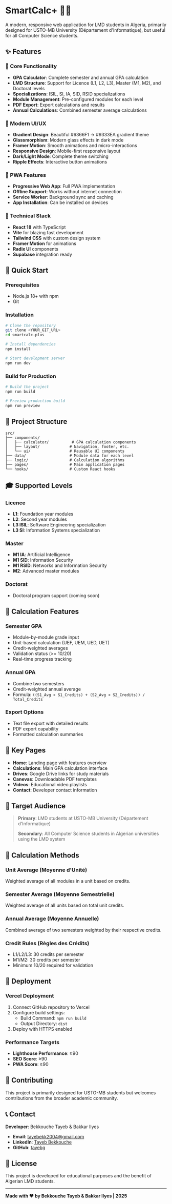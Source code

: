 # SmartCalc+ 🧮✨

A modern, responsive web application for LMD students in Algeria, primarily designed for USTO-MB University (Département d'Informatique), but useful for all Computer Science students.

## ✨ Features

### 🎯 Core Functionality
- **GPA Calculator**: Complete semester and annual GPA calculation
- **LMD Structure**: Support for Licence (L1, L2, L3), Master (M1, M2), and Doctorat levels
- **Specializations**: ISIL, SI, IA, SID, RSID specializations
- **Module Management**: Pre-configured modules for each level
- **PDF Export**: Export calculations and results
- **Annual Calculations**: Combined semester average calculations

### 🎨 Modern UI/UX
- **Gradient Design**: Beautiful #6366F1 → #9333EA gradient theme
- **Glassmorphism**: Modern glass effects in dark mode
- **Framer Motion**: Smooth animations and micro-interactions
- **Responsive Design**: Mobile-first responsive layout
- **Dark/Light Mode**: Complete theme switching
- **Ripple Effects**: Interactive button animations

### 📱 PWA Features
- **Progressive Web App**: Full PWA implementation
- **Offline Support**: Works without internet connection
- **Service Worker**: Background sync and caching
- **App Installation**: Can be installed on devices

### 🔧 Technical Stack
- **React 18** with TypeScript
- **Vite** for blazing fast development
- **Tailwind CSS** with custom design system
- **Framer Motion** for animations
- **Radix UI** components
- **Supabase** integration ready

## 🚀 Quick Start

### Prerequisites
- Node.js 18+ with npm
- Git

### Installation

```bash
# Clone the repository
git clone <YOUR_GIT_URL>
cd smartcalc-plus

# Install dependencies
npm install

# Start development server
npm run dev
```

### Build for Production

```bash
# Build the project
npm run build

# Preview production build
npm run preview
```

## 📁 Project Structure

```
src/
├── components/
│   ├── calculator/          # GPA calculation components
│   ├── layout/             # Navigation, footer, etc.
│   └── ui/                 # Reusable UI components
├── data/                   # Module data for each level
├── logic/                  # Calculation algorithms
├── pages/                  # Main application pages
└── hooks/                  # Custom React hooks
```

## 🎓 Supported Levels

### Licence
- **L1**: Foundation year modules
- **L2**: Second year modules  
- **L3 ISIL**: Software Engineering specialization
- **L3 SI**: Information Systems specialization

### Master
- **M1 IA**: Artificial Intelligence
- **M1 SID**: Information Security
- **M1 RSID**: Networks and Information Security
- **M2**: Advanced master modules

### Doctorat
- Doctoral program support (coming soon)

## 🧮 Calculation Features

### Semester GPA
- Module-by-module grade input
- Unit-based calculation (UEF, UEM, UED, UET)
- Credit-weighted averages
- Validation status (>= 10/20)
- Real-time progress tracking

### Annual GPA
- Combine two semesters
- Credit-weighted annual average
- Formula: `((S1_Avg × S1_Credits) + (S2_Avg × S2_Credits)) / Total_Credits`

### Export Options
- Text file export with detailed results
- PDF export capability
- Formatted calculation summaries

## 🌟 Key Pages

- **Home**: Landing page with features overview
- **Calculations**: Main GPA calculation interface
- **Drives**: Google Drive links for study materials
- **Canevas**: Downloadable PDF templates
- **Videos**: Educational video playlists
- **Contact**: Developer contact information

## 👥 Target Audience

> **Primary**: LMD students at USTO-MB University (Département d'Informatique)
> 
> **Secondary**: All Computer Science students in Algerian universities using the LMD system

## 📖 Calculation Methods

### Unit Average (Moyenne d'Unité)
Weighted average of all modules in a unit based on credits.

### Semester Average (Moyenne Semestrielle)  
Weighted average of all units based on total unit credits.

### Annual Average (Moyenne Annuelle)
Combined average of two semesters weighted by their respective credits.

### Credit Rules (Règles des Crédits)
- L1/L2/L3: 30 credits per semester
- M1/M2: 30 credits per semester
- Minimum 10/20 required for validation

## 🚀 Deployment

### Vercel Deployment
1. Connect GitHub repository to Vercel
2. Configure build settings:
   - Build Command: `npm run build`
   - Output Directory: `dist`
3. Deploy with HTTPS enabled

### Performance Targets
- **Lighthouse Performance**: ≥90
- **SEO Score**: ≥90
- **PWA Score**: ≥90

## 🤝 Contributing

This project is primarily designed for USTO-MB students but welcomes contributions from the broader academic community.

## 📞 Contact

**Developer**: Bekkouche Tayeb & Bakkar Ilyes

- **Email**: tayebekk2004@gmail.com
- **LinkedIn**: [Tayeb Bekkouche](https://www.linkedin.com/in/tayebbekkouche)
- **GitHub**: [tayebg](https://github.com/tayebg)

## 📜 License

This project is developed for educational purposes and the benefit of Algerian LMD students.

---

**Made with ❤️ by Bekkouche Tayeb & Bakkar Ilyes | 2025**
